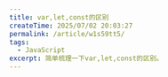 ```yaml
---
title: var,let,const的区别
createTime: 2025/07/02 20:03:27
permalink: /article/w1s59tt5/
tags:
  - JavaScript
excerpt: 简单梳理一下var,let,const的区别。
---
```

